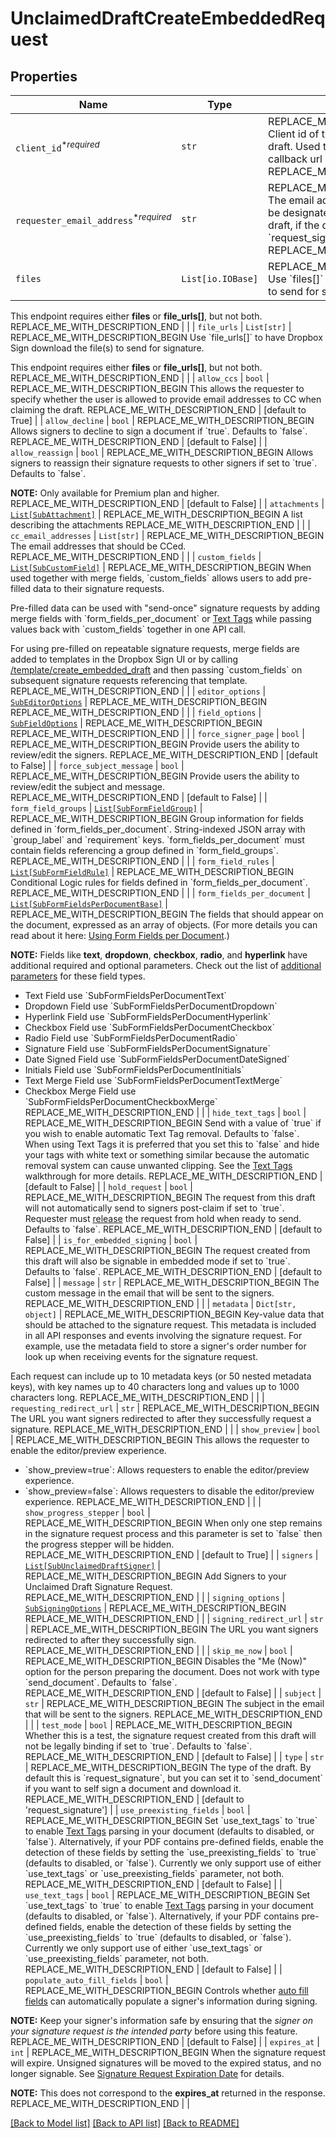 # UnclaimedDraftCreateEmbeddedRequest



## Properties
Name | Type | Description | Notes
------------ | ------------- | ------------- | -------------
| `client_id`<sup>*_required_</sup> | ```str``` | REPLACE_ME_WITH_DESCRIPTION_BEGIN Client id of the app used to create the draft. Used to apply the branding and callback url defined for the app. REPLACE_ME_WITH_DESCRIPTION_END |  |
| `requester_email_address`<sup>*_required_</sup> | ```str``` | REPLACE_ME_WITH_DESCRIPTION_BEGIN The email address of the user that should be designated as the requester of this draft, if the draft type is &#x60;request_signature&#x60;. REPLACE_ME_WITH_DESCRIPTION_END |  |
| `files` | ```List[io.IOBase]``` | REPLACE_ME_WITH_DESCRIPTION_BEGIN Use &#x60;files[]&#x60; to indicate the uploaded file(s) to send for signature.

This endpoint requires either **files** or **file_urls[]**, but not both. REPLACE_ME_WITH_DESCRIPTION_END |  |
| `file_urls` | ```List[str]``` | REPLACE_ME_WITH_DESCRIPTION_BEGIN Use &#x60;file_urls[]&#x60; to have Dropbox Sign download the file(s) to send for signature.

This endpoint requires either **files** or **file_urls[]**, but not both. REPLACE_ME_WITH_DESCRIPTION_END |  |
| `allow_ccs` | ```bool``` | REPLACE_ME_WITH_DESCRIPTION_BEGIN This allows the requester to specify whether the user is allowed to provide email addresses to CC when claiming the draft. REPLACE_ME_WITH_DESCRIPTION_END |  [default to True] |
| `allow_decline` | ```bool``` | REPLACE_ME_WITH_DESCRIPTION_BEGIN Allows signers to decline to sign a document if &#x60;true&#x60;. Defaults to &#x60;false&#x60;. REPLACE_ME_WITH_DESCRIPTION_END |  [default to False] |
| `allow_reassign` | ```bool``` | REPLACE_ME_WITH_DESCRIPTION_BEGIN Allows signers to reassign their signature requests to other signers if set to &#x60;true&#x60;. Defaults to &#x60;false&#x60;.

**NOTE:** Only available for Premium plan and higher. REPLACE_ME_WITH_DESCRIPTION_END |  [default to False] |
| `attachments` | [```List[SubAttachment]```](SubAttachment.md) | REPLACE_ME_WITH_DESCRIPTION_BEGIN A list describing the attachments REPLACE_ME_WITH_DESCRIPTION_END |  |
| `cc_email_addresses` | ```List[str]``` | REPLACE_ME_WITH_DESCRIPTION_BEGIN The email addresses that should be CCed. REPLACE_ME_WITH_DESCRIPTION_END |  |
| `custom_fields` | [```List[SubCustomField]```](SubCustomField.md) | REPLACE_ME_WITH_DESCRIPTION_BEGIN When used together with merge fields, &#x60;custom_fields&#x60; allows users to add pre-filled data to their signature requests.

Pre-filled data can be used with &quot;send-once&quot; signature requests by adding merge fields with &#x60;form_fields_per_document&#x60; or [Text Tags](https://app.hellosign.com/api/textTagsWalkthrough#TextTagIntro) while passing values back with &#x60;custom_fields&#x60; together in one API call.

For using pre-filled on repeatable signature requests, merge fields are added to templates in the Dropbox Sign UI or by calling [/template/create_embedded_draft](/api/reference/operation/templateCreateEmbeddedDraft) and then passing &#x60;custom_fields&#x60; on subsequent signature requests referencing that template. REPLACE_ME_WITH_DESCRIPTION_END |  |
| `editor_options` | [```SubEditorOptions```](SubEditorOptions.md) | REPLACE_ME_WITH_DESCRIPTION_BEGIN  REPLACE_ME_WITH_DESCRIPTION_END |  |
| `field_options` | [```SubFieldOptions```](SubFieldOptions.md) | REPLACE_ME_WITH_DESCRIPTION_BEGIN  REPLACE_ME_WITH_DESCRIPTION_END |  |
| `force_signer_page` | ```bool``` | REPLACE_ME_WITH_DESCRIPTION_BEGIN Provide users the ability to review/edit the signers. REPLACE_ME_WITH_DESCRIPTION_END |  [default to False] |
| `force_subject_message` | ```bool``` | REPLACE_ME_WITH_DESCRIPTION_BEGIN Provide users the ability to review/edit the subject and message. REPLACE_ME_WITH_DESCRIPTION_END |  [default to False] |
| `form_field_groups` | [```List[SubFormFieldGroup]```](SubFormFieldGroup.md) | REPLACE_ME_WITH_DESCRIPTION_BEGIN Group information for fields defined in &#x60;form_fields_per_document&#x60;. String-indexed JSON array with &#x60;group_label&#x60; and &#x60;requirement&#x60; keys. &#x60;form_fields_per_document&#x60; must contain fields referencing a group defined in &#x60;form_field_groups&#x60;. REPLACE_ME_WITH_DESCRIPTION_END |  |
| `form_field_rules` | [```List[SubFormFieldRule]```](SubFormFieldRule.md) | REPLACE_ME_WITH_DESCRIPTION_BEGIN Conditional Logic rules for fields defined in &#x60;form_fields_per_document&#x60;. REPLACE_ME_WITH_DESCRIPTION_END |  |
| `form_fields_per_document` | [```List[SubFormFieldsPerDocumentBase]```](SubFormFieldsPerDocumentBase.md) | REPLACE_ME_WITH_DESCRIPTION_BEGIN The fields that should appear on the document, expressed as an array of objects. (For more details you can read about it here: [Using Form Fields per Document](/docs/openapi/form-fields-per-document).)

**NOTE:** Fields like **text**, **dropdown**, **checkbox**, **radio**, and **hyperlink** have additional required and optional parameters. Check out the list of [additional parameters](/api/reference/constants/#form-fields-per-document) for these field types.

* Text Field use &#x60;SubFormFieldsPerDocumentText&#x60;
* Dropdown Field use &#x60;SubFormFieldsPerDocumentDropdown&#x60;
* Hyperlink Field use &#x60;SubFormFieldsPerDocumentHyperlink&#x60;
* Checkbox Field use &#x60;SubFormFieldsPerDocumentCheckbox&#x60;
* Radio Field use &#x60;SubFormFieldsPerDocumentRadio&#x60;
* Signature Field use &#x60;SubFormFieldsPerDocumentSignature&#x60;
* Date Signed Field use &#x60;SubFormFieldsPerDocumentDateSigned&#x60;
* Initials Field use &#x60;SubFormFieldsPerDocumentInitials&#x60;
* Text Merge Field use &#x60;SubFormFieldsPerDocumentTextMerge&#x60;
* Checkbox Merge Field use &#x60;SubFormFieldsPerDocumentCheckboxMerge&#x60; REPLACE_ME_WITH_DESCRIPTION_END |  |
| `hide_text_tags` | ```bool``` | REPLACE_ME_WITH_DESCRIPTION_BEGIN Send with a value of &#x60;true&#x60; if you wish to enable automatic Text Tag removal. Defaults to &#x60;false&#x60;. When using Text Tags it is preferred that you set this to &#x60;false&#x60; and hide your tags with white text or something similar because the automatic removal system can cause unwanted clipping. See the [Text Tags](https://app.hellosign.com/api/textTagsWalkthrough#TextTagIntro) walkthrough for more details. REPLACE_ME_WITH_DESCRIPTION_END |  [default to False] |
| `hold_request` | ```bool``` | REPLACE_ME_WITH_DESCRIPTION_BEGIN The request from this draft will not automatically send to signers post-claim if set to &#x60;true&#x60;. Requester must [release](/api/reference/operation/signatureRequestReleaseHold/) the request from hold when ready to send. Defaults to &#x60;false&#x60;. REPLACE_ME_WITH_DESCRIPTION_END |  [default to False] |
| `is_for_embedded_signing` | ```bool``` | REPLACE_ME_WITH_DESCRIPTION_BEGIN The request created from this draft will also be signable in embedded mode if set to &#x60;true&#x60;. Defaults to &#x60;false&#x60;. REPLACE_ME_WITH_DESCRIPTION_END |  [default to False] |
| `message` | ```str``` | REPLACE_ME_WITH_DESCRIPTION_BEGIN The custom message in the email that will be sent to the signers. REPLACE_ME_WITH_DESCRIPTION_END |  |
| `metadata` | ```Dict[str, object]``` | REPLACE_ME_WITH_DESCRIPTION_BEGIN Key-value data that should be attached to the signature request. This metadata is included in all API responses and events involving the signature request. For example, use the metadata field to store a signer&#39;s order number for look up when receiving events for the signature request.

Each request can include up to 10 metadata keys (or 50 nested metadata keys), with key names up to 40 characters long and values up to 1000 characters long. REPLACE_ME_WITH_DESCRIPTION_END |  |
| `requesting_redirect_url` | ```str``` | REPLACE_ME_WITH_DESCRIPTION_BEGIN The URL you want signers redirected to after they successfully request a signature. REPLACE_ME_WITH_DESCRIPTION_END |  |
| `show_preview` | ```bool``` | REPLACE_ME_WITH_DESCRIPTION_BEGIN This allows the requester to enable the editor/preview experience.

- &#x60;show_preview&#x3D;true&#x60;: Allows requesters to enable the editor/preview experience.
- &#x60;show_preview&#x3D;false&#x60;: Allows requesters to disable the editor/preview experience. REPLACE_ME_WITH_DESCRIPTION_END |  |
| `show_progress_stepper` | ```bool``` | REPLACE_ME_WITH_DESCRIPTION_BEGIN When only one step remains in the signature request process and this parameter is set to &#x60;false&#x60; then the progress stepper will be hidden. REPLACE_ME_WITH_DESCRIPTION_END |  [default to True] |
| `signers` | [```List[SubUnclaimedDraftSigner]```](SubUnclaimedDraftSigner.md) | REPLACE_ME_WITH_DESCRIPTION_BEGIN Add Signers to your Unclaimed Draft Signature Request. REPLACE_ME_WITH_DESCRIPTION_END |  |
| `signing_options` | [```SubSigningOptions```](SubSigningOptions.md) | REPLACE_ME_WITH_DESCRIPTION_BEGIN  REPLACE_ME_WITH_DESCRIPTION_END |  |
| `signing_redirect_url` | ```str``` | REPLACE_ME_WITH_DESCRIPTION_BEGIN The URL you want signers redirected to after they successfully sign. REPLACE_ME_WITH_DESCRIPTION_END |  |
| `skip_me_now` | ```bool``` | REPLACE_ME_WITH_DESCRIPTION_BEGIN Disables the &quot;Me (Now)&quot; option for the person preparing the document. Does not work with type &#x60;send_document&#x60;. Defaults to &#x60;false&#x60;. REPLACE_ME_WITH_DESCRIPTION_END |  [default to False] |
| `subject` | ```str``` | REPLACE_ME_WITH_DESCRIPTION_BEGIN The subject in the email that will be sent to the signers. REPLACE_ME_WITH_DESCRIPTION_END |  |
| `test_mode` | ```bool``` | REPLACE_ME_WITH_DESCRIPTION_BEGIN Whether this is a test, the signature request created from this draft will not be legally binding if set to &#x60;true&#x60;. Defaults to &#x60;false&#x60;. REPLACE_ME_WITH_DESCRIPTION_END |  [default to False] |
| `type` | ```str``` | REPLACE_ME_WITH_DESCRIPTION_BEGIN The type of the draft. By default this is &#x60;request_signature&#x60;, but you can set it to &#x60;send_document&#x60; if you want to self sign a document and download it. REPLACE_ME_WITH_DESCRIPTION_END |  [default to 'request_signature'] |
| `use_preexisting_fields` | ```bool``` | REPLACE_ME_WITH_DESCRIPTION_BEGIN Set &#x60;use_text_tags&#x60; to &#x60;true&#x60; to enable [Text Tags](https://app.hellosign.com/api/textTagsWalkthrough#TextTagIntro) parsing in your document (defaults to disabled, or &#x60;false&#x60;). Alternatively, if your PDF contains pre-defined fields, enable the detection of these fields by setting the &#x60;use_preexisting_fields&#x60; to &#x60;true&#x60; (defaults to disabled, or &#x60;false&#x60;). Currently we only support use of either &#x60;use_text_tags&#x60; or &#x60;use_preexisting_fields&#x60; parameter, not both. REPLACE_ME_WITH_DESCRIPTION_END |  [default to False] |
| `use_text_tags` | ```bool``` | REPLACE_ME_WITH_DESCRIPTION_BEGIN Set &#x60;use_text_tags&#x60; to &#x60;true&#x60; to enable [Text Tags](https://app.hellosign.com/api/textTagsWalkthrough#TextTagIntro) parsing in your document (defaults to disabled, or &#x60;false&#x60;). Alternatively, if your PDF contains pre-defined fields, enable the detection of these fields by setting the &#x60;use_preexisting_fields&#x60; to &#x60;true&#x60; (defaults to disabled, or &#x60;false&#x60;). Currently we only support use of either &#x60;use_text_tags&#x60; or &#x60;use_preexisting_fields&#x60; parameter, not both. REPLACE_ME_WITH_DESCRIPTION_END |  [default to False] |
| `populate_auto_fill_fields` | ```bool``` | REPLACE_ME_WITH_DESCRIPTION_BEGIN Controls whether [auto fill fields](https://faq.hellosign.com/hc/en-us/articles/360051467511-Auto-Fill-Fields) can automatically populate a signer&#39;s information during signing.

**NOTE:** Keep your signer&#39;s information safe by ensuring that the _signer on your signature request is the intended party_ before using this feature. REPLACE_ME_WITH_DESCRIPTION_END |  [default to False] |
| `expires_at` | ```int``` | REPLACE_ME_WITH_DESCRIPTION_BEGIN When the signature request will expire. Unsigned signatures will be moved to the expired status, and no longer signable. See [Signature Request Expiration Date](https://developers.hellosign.com/docs/signature-request/expiration/) for details.

**NOTE:** This does not correspond to the **expires_at** returned in the response. REPLACE_ME_WITH_DESCRIPTION_END |  |

[[Back to Model list]](../README.md#documentation-for-models) [[Back to API list]](../README.md#documentation-for-api-endpoints) [[Back to README]](../README.md)

